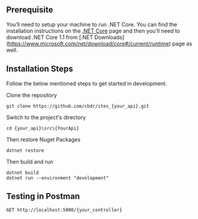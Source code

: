 ## Prerequisite
You’ll need to setup your machine to run .NET Core. You can find the installation instructions on the [.NET Core](https://www.microsoft.com/net/core) page and then you'll need to download .NET Core 1.1 from [.NET Downloads] (https://www.microsoft.com/net/download/core#/current/runtime) page as well.

## Installation Steps
Follow the below mentioned steps to get started in development.

Clone the repository

    git clone https://github.com/cbdr/ites_{your_api}.git

Switch to the project's directory

    cd {your_api}\src\{YourApi}

Then restore Nuget Packages

    dotnet restore

Then build and run

    dotnet build
    dotnet run --environment "development"
    
## Testing in Postman

```http
GET http://localhost:5000/{your_controller}
```
